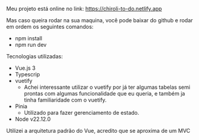 Meu projeto está online no link:
https://chiroli-to-do.netlify.app

Mas caso queira rodar na sua maquina, você pode baixar do github e rodar em ordem os seguintes comandos:

- npm install
- npm run dev

Tecnologias utilizadas:

- Vue.js 3
- Typescrip
- vuetify
    - Achei interessante utilizar o vuetify por já ter algumas tabelas semi prontas com algumas funcionalidade que eu queria, e também ja tinha familiaridade com o vuetify.
- Pinia
    - Utilizado para fazer gerenciamento de estado.
- Node v22.12.0

Utilizei a arquitetura padrão do Vue, acredito que se aproxima de um MVC
